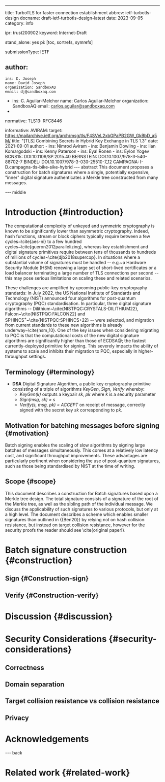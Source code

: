 ---
title: TurboTLS for faster connection establishment
abbrev: ietf-turbotls-design
docname: draft-ietf-turbotls-design-latest
date: 2023-09-05
category: info

ipr: trust200902
keyword: Internet-Draft

stand_alone: yes
pi: [toc, sortrefs, symrefs]

submissionType: IETF

author:
  -
    ins: D. Joseph
    name: David Joseph
    organization: SandboxAQ 
    email: dj@sandboxaq.com
  -
    ins: C. Aguilar-Melchor
    name: Carlos Aguilar-Melchor
    organization: SandboxAQ
    email: carlos.aguilar@sandboxaq.com
  -

normative:
  TLS13: RFC8446

informative:
  AVIRAM:
    target: https://mailarchive.ietf.org/arch/msg/tls/F4SVeL2xbGPaPB2GW_GkBbD_a5M/
    title: "[TLS] Combining Secrets in Hybrid Key Exchange in TLS 1.3"
    date: 2021-09-01
    author:
      -
        ins: Nimrod Aviram
      -
        ins: Benjamin Dowling
      -
        ins: Ilan Komargodski
      -
        ins: Kenny Paterson
      -
        ins: Eyal Ronen
      -
        ins: Eylon Yogev
  BCNS15: DOI.10.1109/SP.2015.40
  BERNSTEIN: DOI.10.1007/978-3-540-88702-7
  BINDEL: DOI.10.1007/978-3-030-25510-7_12
  CAMPAGNA: I-D.campagna-tls-bike-sike-hybrid
--- abstract
This document proposes a construction for batch signatures where a single, potentially expensive, "inner" digital signature authenticates a Merkle tree constructed from many messages.

--- middle

# Introduction {#introduction}

The computational complexity of unkeyed and symmetric cryptography is known to be significantly lower than asymmetric cryptography. Indeed, hash functions, stream or block ciphers typically require between a few cycles~\cite{aes-ni} to a few hundred cycles~\cite{gueron2012parallelizing}, whereas key establishment and digital signature primitives require between tens of thousands to hundreds of millions of cycles~\cite{djb2018supercop}. In situations where a substantial volume of signatures must be handled -- e.g.~a Hardware Security Module (HSM) renewing a large set of short-lived certificates or a load balancer terminating a large number of TLS connections per second -- this may pose serious limitations on scaling these and related scenarios.

These challenges are amplified by upcoming public-key cryptography standards: In July 2022, the US National Institute of Standards and Technology (NIST) announced four algorithms for post-quantum cryptography (PQC) standardisation. In particular, three digital signature algorithms -- Dilithium~\cite{NISTPQC:CRYSTALS-DILITHIUM22}, Falcon~\cite{NISTPQC:FALCON22} and SPHINCS$^+$~\cite{NISTPQC:SPHINCS+22} -- were selected, and migration from current standards to these new algorithms is already underway~\cite{nsm_10}. One of the key issues when considering migrating to PQC is that the computational costs of the new digital signature algorithms are significantly higher than those of ECDSA\@; the fastest currently-deployed primitive for signing. This severely impacts the ability of systems to scale and inhibits their migration to PQC, especially in higher-throughput settings.



## Terminology {#terminology}

- **DSA** Digital Signature Algorithm, a public key cryptography primitive consisting of a triple of algorithms _KeyGen_, _Sign_, _Verify_ whereby:
  - _KeyGen(k)_ outputs a keypair _sk, pk_ where _k_ is a security parameter
  - _Sign(msg, sk) = s_
  - _Verify(s, msg, pk) = ACCEPT_ on receipt of message, correctly signed with the secret key _sk_ corresponding to _pk_.

## Motivation for batching messages before signing {#motivation}

Batch signing enables the scaling of slow algorithms by signing large batches of messages simultaneously. This comes at a relatively low latency cost, and significant throughput improvements. These advantages are particularly pertinent when considering the use of post-quantum signatures, such as those being standardised by NIST at the time of writing.


## Scope {#scope}

This document describes a construction for Batch signatures based upon a Merkle tree design. The total signature consists of a signature of the root of the Merkle tree, as well as the sibling path of the individual message. We discuss the applicability of such signatures to various protocols, but only at a high level. The document describes a scheme which enables smaller signatures than outlined in {{Ben20}} by relying not on hash collision resistance, but instead on target collision resistance, however for the security proofs the reader should see \cite{original paper!}.

# Batch signature construction {#construction}           



## Sign {#Construction-sign}

## Verify {#Construction-verify}


# Discussion {#discussion}


# Security Considerations {#security-considerations}

## Correctness

## Domain separation

## Target collision resistance vs collision resistance

## Privacy

# Acknowledgements



--- back

# Related work {#related-work}



